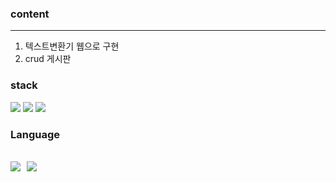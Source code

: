 ### content
---
1. 텍스트변환기 웹으로 구현
2. crud 게시판

### stack
<img src="https://img.shields.io/badge/Django-092E20?&logo=Django&logoColor=white">
  <img src="https://img.shields.io/badge/Amazon%20AWS-%23232F3E?&logo=Amazon AWS&logoColor=white">
  <img src="https://img.shields.io/badge/Docker-%232496ED?&logo=Docker&logoColor=white">

### Language
<img src="https://img.shields.io/badge/HTML5-E34F26?&logo=HTML5&logoColor=white">&nbsp;&nbsp;<img src="https://img.shields.io/badge/Python-3776AB?&logo=Python&logoColor=white">
---
